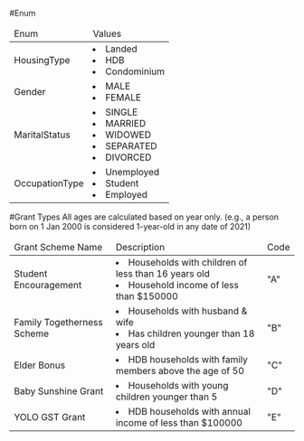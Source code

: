 #Enum

<table>
<thead>
    <td>
       Enum
    </td>
    <td>
       Values
    </td>
</thead>
<tr>
<td>HousingType</td>
<td><li>Landed</li><li>HDB</li><li>Condominium</li></td>
</tr>
<tr>
<td>Gender</td>
<td><li>MALE</li><li>FEMALE</li></td>
</tr>
<tr>
<td>MaritalStatus</td>
<td><li>SINGLE</li><li>MARRIED</li><li>WIDOWED</li><li>SEPARATED</li><li>DIVORCED</li></td>
</tr>
<tr>
<td>OccupationType</td>
<td><li>Unemployed</li><li>Student</li><li>Employed</li></td>
</tr>
</table>

#Grant Types
All ages are calculated based on year only. (e.g., a person born on 1 Jan 2000 is considered 1-year-old in any date of 2021)
<table>
<thead>
    <td>
       Grant Scheme Name
    </td>
    <td>
       Description
    </td>
    <td>
       Code
    </td>
</thead>
<tr>
<td>Student Encouragement</td>
<td><li>Households with children of less than 16 years old</li><li>Household income of less than $150000</li></td>
<td>
"A"
</td>
</tr>
<tr>
<td>Family Togetherness Scheme</td>
<td><li>Households with husband & wife</li><li>Has children younger than 18 years old</li></td>
<td>
"B"
</td>
</tr>
<tr>
<td>Elder Bonus</td>
<td><li>HDB households with family members above the age of 50</li></td>
<td>
"C"
</td>
</tr>
<tr>
<td>Baby Sunshine Grant</td>
<td><li>Households with young children younger than 5</li></td>
<td>
"D"
</td>
</tr>
<tr>
<td>YOLO GST Grant</td>
<td><li>HDB households with annual income of less than $100000</li></td>
<td>
"E"
</td>
</tr>
</table>